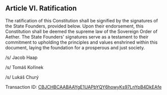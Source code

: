 ## Article VI. Ratification
The ratification of this Constitution shall be signified by the signatures of the State Founders, provided below. Upon their endorsement, this Constitution shall be deemed the supreme law of the Sovereign Order of Aether. The State Founders' signatures serve as a testament to their commitment to upholding the principles and values enshrined within this document, laying the foundation for a prosperous and just society.

/s/ Jacob Haap

/s/ Tomáš Kořínek

/s/ Lukáš Churý

Transaction ID: [CBJCHBCAABAAYgE1UAPbYQY6howyKs97LnYpB4DkEAfe](https://na2.documents.adobe.com/verifier?tx=CBJCHBCAABAAYgE1UAPbYQY6howyKs97LnYpB4DkEAfe)